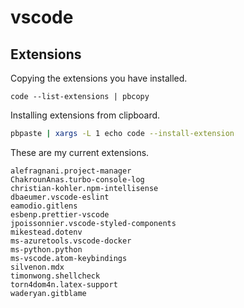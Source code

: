 # vscode

## Extensions

Copying the extensions you have installed.
```
code --list-extensions | pbcopy
```

Installing extensions from clipboard.
```bash
pbpaste | xargs -L 1 echo code --install-extension
```

These are my current extensions.
```
alefragnani.project-manager
ChakrounAnas.turbo-console-log
christian-kohler.npm-intellisense
dbaeumer.vscode-eslint
eamodio.gitlens
esbenp.prettier-vscode
jpoissonnier.vscode-styled-components
mikestead.dotenv
ms-azuretools.vscode-docker
ms-python.python
ms-vscode.atom-keybindings
silvenon.mdx
timonwong.shellcheck
torn4dom4n.latex-support
waderyan.gitblame
```
